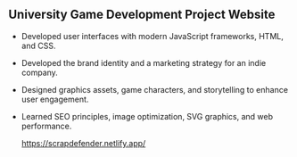 ## University Game Development Project Website

- Developed user interfaces with modern JavaScript frameworks, HTML, and CSS.
- Developed the brand identity and a marketing strategy for an indie company.
- Designed graphics assets, game characters, and storytelling to enhance user engagement.
- Learned SEO principles, image optimization, SVG graphics, and web performance.

  https://scrapdefender.netlify.app/
